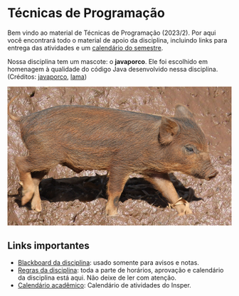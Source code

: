 # Técnicas de Programação

Bem vindo ao material de Técnicas de Programação (2023/2). Por aqui você encontrará todo o material de apoio da disciplina, incluindo links para entrega das atividades e um [calendário do semestre](sobre.md#calendario-do-semestre).

Nossa disciplina tem um mascote: o **javaporco**. Ele foi escolhido em homenagem à qualidade do código Java desenvolvido nessa disciplina. (Créditos: [javaporco](https://flickr.com/photos/luizmrocha/4777371771), [lama](https://commons.wikimedia.org/wiki/File:Mud_closeup.jpg))

![](javaporco.png)

## Links importantes

* [Blackboard da disciplina](https://insper.blackboard.com/webapps/blackboard/execute/announcement?method=search&context=course&course_id=_44410_1&handle=cp_announcements&mode=cpview): usado somente para avisos e notas. 
* [Regras da disciplina](sobre.md): toda a parte de horários, aprovação e calendário da disciplina está aqui. Não deixe de ler com atenção.
* [Calendário acadêmico](https://www.insper.edu.br/portaldoprofessor/wp-content/uploads/2022/03/CALEND%C3%81RIO-ACAD%C3%8AMICO-PROFESSOR-CI%C3%8ANCIA-DA-COMPUTA%C3%87%C3%83O-S%C3%89RIE-123-e-4.pdf): Calendário de atividades do Insper.
